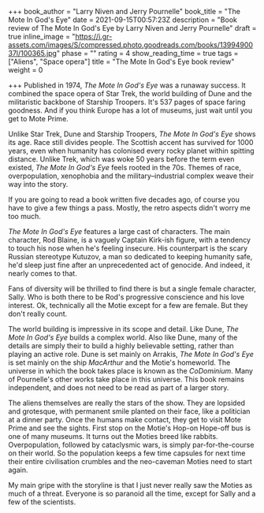 +++
book_author = "Larry Niven and Jerry Pournelle"
book_title = "The Mote In God's Eye"
date = 2021-09-15T00:57:23Z
description = "Book review of The Mote In God's Eye by Larry Niven and Jerry Pournelle"
draft = true
inline_image = "https://i.gr-assets.com/images/S/compressed.photo.goodreads.com/books/1399490037l/100365.jpg"
phase = ""
rating = 4
show_reading_time = true
tags = ["Aliens", "Space opera"]
title = "The Mote In God's Eye book review"
weight = 0

+++
Published in 1974, _The Mote In God's Eye_ was a runaway success. It combined the space opera of Star Trek, the world building of Dune and the militaristic backbone of Starship Troopers. It's 537 pages of space faring goodness. And if you think Europe has a lot of museums, just wait until you get to Mote Prime.

Unlike Star Trek, Dune and Starship Troopers, _The Mote In God's Eye_ shows its age. Race still divides people. The Scottish accent has survived for 1000 years, even when humanity has colonised every rocky planet within spitting distance. Unlike Trek, which was woke 50 years before the term even existed, _The Mote In God's Eye_ feels rooted in the 70s. Themes of race, overpopulation, xenophobia and the military–industrial complex weave their way into the story.

If you are going to read a book written five decades ago, of course you have to give a few things a pass. Mostly, the retro aspects didn't worry me too much.

_The Mote In God's Eye_ features a large cast of characters. The main character, Rod Blaine, is a vaguely Captain Kirk-ish figure, with a tendency to touch his nose when he's feeling insecure. His counterpart is the scary Russian stereotype Kutuzov, a man so dedicated to keeping humanity safe, he'd sleep just fine after an unprecedented act of genocide. And indeed, it nearly comes to that.

Fans of diversity will be thrilled to find there is but a single female character, Sally. Who is both there to be Rod's progressive conscience and his love interest. Ok, technically all the Motie except for a few are female. But they don't really count.

The world building is impressive in its scope and detail. Like Dune, _The Mote In God's Eye_ builds a complex world. Also like Dune, many of the details are simply their to build a highly believable setting, rather than playing an active role. Dune is set mainly on Arrakis, _The Mote In God's Eye_ is set mainly on the ship _MacArthur_ and the Motie's homeworld. The universe in which the book takes place is known as the _CoDominium_. Many of Pournelle's other works take place in this universe. This book remains independent, and does not need to be read as part of a larger story.

The aliens themselves are really the stars of the show. They are lopsided and grotesque, with permanent smile planted on their face, like a politician at a dinner party. Once the humans make contact, they get to visit Mote Prime and see the sights. First stop on the Motie's Hop-on Hope-off bus is one of many museums. It turns out the Moties breed like rabbits. Overpopulation, followed by cataclysmic wars, is simply par-for-the-course on their world. So the population keeps a few time capsules for next time their entire civilisation crumbles and the neo-caveman Moties need to start again.

My main gripe with the storyline is that I just never really saw the Moties as much of a threat. Everyone is so paranoid all the time, except for Sally and a few of the scientists.